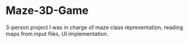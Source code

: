 # Maze-3D-Game
3-person project
I was in charge of maze class representation, reading maps from input files, UI implementation.

